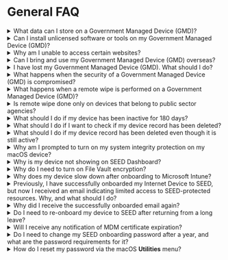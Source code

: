# General FAQ

<details><summary>What data can I store on a Government Managed Device (GMD)?</summary>

GMDs are intended to facilitate development work for accessing GCC 2.0 and SGTS securely. Do not store production or live data on GMDs.

</details>

<details><summary>Can I install unlicensed software or tools on my Government Managed Device (GMD)?</summary>

Installing unlicensed software on your GMD is strictly prohibited. GMDs are government-managed, and this policy ensures security and compliance. Unauthorised software compromises security and violates regulations. 

If you need a particular software for your development work, please follow your organisation's processes to obtain the legitimate version. Refer to [Terms of policies](/additional-resources/terms-and-policies.md)for details.

</details>

<details><summary>Why am I unable to access certain websites?</summary>

If you are experiencing issues accessing websites, [Cloudflare Radar](https://radar.cloudflare.com/security-and-attacks) can identify the cause. Visit [Cloudflare Radar scan](https://radar.cloudflare.com/security-and-attacks), enter the domain you are having trouble with, and view the report. This tool provides insights into network issues or security settings that may be affecting website access.

</details>

<details><summary>Can I bring and use my Government Managed Device (GMD) overseas?</summary>

Users should assess the risk and seek approval from their Reporting Officer (RO) before doing so.

</details>

<details><summary>I have lost my Government Managed Device (GMD). What should I do?</summary>

1. Notify your manager and operations manager to approve data deletion on the lost device.
2. [Raise a service request](https://go.gov.sg/seed-techpass-support) to notify the SEED team about the lost device.
3. Mention any sensitive data in the request to prioritise remote wiping.
4. Attach manager approvals for necessary actions to prevent data breaches.

</details>

<details><summary>What happens when the security of a Government Managed Device (GMD) is compromised?</summary>

  When SEED detects a compromised device, it contacts the owner for disconnection. After obtaining owner and manager approvals, SEED performs a remote wipe.

> **Note**: 
> The device must be powered on and connected to the internet for remote wiping.

</details>
<details><summary>What happens when a remote wipe is performed on a Government Managed Device (GMD)?</summary>

  Remote wipe erases all data on the device, performed only for theft, loss, or security compromise. For more information, refer to the [Terms and policies](/additional-resources/terms-and-policies).

</details>
<details><summary>Is remote wipe done only on devices that belong to public sector agencies?</summary>

  No, remote wipe applies to any lost or compromised GMD to prevent data breaches. For more information, refer to the [Terms and policies](/additional-resources/terms-and-policies).

</details>

<details><summary>What should I do if my device has been inactive for 180 days?</summary>

If your device is no longer required to access SEED, please offboard your device. For detailed steps on offboarding your Mac, click [here](/offboard-device/macos-offboarding-guide.md), and for Windows, click [here](/offboard-device/windows-offboarding-guide.md). If you still require access after being inactive for 180 days, please email enquiries_seed@tech.gov.sg for assistance.

</details>

<details><summary>What should I do if I want to check if my device record has been deleted?</summary>

Log in to [SEED Dashboard](https://dashboard.seed.tech.gov.sg/) after 26 October 2023 to see whether your device record still exists. If your device record does not exist, or you are unable to log into SEED Dashboard, your device records have been cleaned up.

</details>

<details><summary>What should I do if my device record has been deleted even though it is still active?</summary>

Please email enquiries_seed@tech.gov.sg for assistance.

</details>

<details><summary>Why am I prompted to turn on my system integrity protection on my macOS device?</summary>

  This is a SEED policy requirement. System Integrity Protection enhances macOS security and is designed to help prevent potentially malicious software from modifying protected files and folders on your macOS. System Integrity Protection restricts the root user account and limits the actions that the root user can perform on protected parts of the macOS.


 </details>

<details><summary>Why is my device not showing on SEED Dashboard?</summary>

  Your TechPass account is not linked to an existing SEED device. This may be due to an issue during onboarding or an incorrect account termination.

  To resolve this:
  1. Offboard and re-onboard your device. Follow the [Windows offboarding guide](https://docs.developer.tech.gov.sg/docs/security-suite-for-engineering-endpoint-devices/offboard-device/windows-offboarding-guide) or [macOS offboarding guide](https://docs.developer.tech.gov.sg/docs/security-suite-for-engineering-endpoint-devices/offboard-device/macos-offboarding-guide), then complete the onboarding process.
  2. If the issue persists, submit a [service request](https://go.gov.sg/seed-techpass-support) to inform the SEED team.

</details>


<details><summary>Why do I need to turn on File Vault encryption?</summary>

  FileVault encryption is essential to ensure device security and compliance.

 </details>

<details><summary>Why does my device slow down after onboarding to Microsoft Intune?</summary>

 SEED uses **Microsoft Defender for Endpoint** for security. Other antivirus software may impact performance. Disable or uninstall non-**Microsoft Defender for Endpoint** antivirus software.

 </details>

<details><summary>Previously, I have successfully onboarded my Internet Device to SEED, but now I received an email indicating limited access to SEED-protected resources. Why, and what should I do? </summary>

This suggests SEED detected device configuration issues. For example, an unhealthy Microsoft Defender. For resolution:

- Offboard your device if access is no longer needed.

- [Raise a service request](https://go.gov.sg/seed-techpass-support) to restore access to SEED-protected resources. Specify that your SEED access was revoked due to device misconfiguration, allowing us to process the request accordingly.

</details>

<details><summary>Why did I receive the successfully onboarded email again?</summary>

Receiving this email again indicates that services ensuring SEED compliance may have had configuration issues, temporarily affecting SEED access.

</details>

<details><summary>Do I need to re-onboard my device to SEED after returning from a long leave?</summary>

If you belong to the TechPass Entra ID and your GMD has not been logged into for 90 consecutive days, the GMD becomes inactive, and its' records are softly removed from the Intune portal.

It is important to understand that when your device records are softly removed, it does not perform a device wipe or retirement. Instead, the device record is temporarily taken out of Intune.

Consequently, SEED administrators will no longer have access to details such as the device's health status, and they will not be able to manage it from the SEED Dashboard.

</details>

<details><summary>Will I receive any notification of MDM certificate expiration?</summary>

No, you will not receive any notification for this.

</details>

<details>
  <summary>Do I need to change my SEED onboarding password after a year, and what are the password requirements for it?</summary>

  Yes, you are required to change your SEED onboarding password after a year. The password requirements for SEED onboarding are as follows:

- It should contain at least 12 characters.
- It should not be the same as the previous three passwords.
- The same character cannot be used consecutively.
- It cannot have three sequential characters.
- It should contain at least one number and one alphabetic character.
</details>

<details>
  <summary>How do I reset my password via the macOS <b>Utilities</b> menu?</summary>

Refer to the following image below:
![reset_password](/images/reset-password-utiliy.png)
</details>

